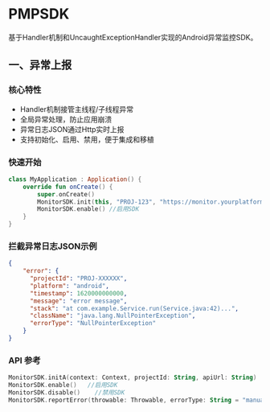 # PMPSDK

基于Handler机制和UncaughtExceptionHandler实现的Android异常监控SDK。

## 一、异常上报

### 核心特性

- Handler机制接管主线程/子线程异常
- 全局异常处理，防止应用崩溃
- 异常日志JSON通过Http实时上报
- 支持初始化、启用、禁用，便于集成和移植

### 快速开始

```kotlin
class MyApplication : Application() {
    override fun onCreate() {
        super.onCreate()
        MonitorSDK.init(this, "PROJ-123", "https://monitor.yourplatform.com/api")	//注意不要输入多的空格哦
        MonitorSDK.enable() //启用SDK
    }
}
```

### 拦截异常日志JSON示例

```json
{
    "error": {
      "projectId": "PROJ-XXXXXX",
      "platform": "android",
      "timestamp": 1620000000000,
      "message": "error message",
      "stack": "at com.example.Service.run(Service.java:42)...",
      "className": "java.lang.NullPointerException",
      "errorType": "NullPointerException"
    }
}
```

### API 参考

```kotlin
MonitorSDK.initA(context: Context, projectId: String, apiUrl: String)    //初始化SDK
MonitorSDK.enable()   //启用SDK
MonitorSDK.disable()    //禁用SDK
MonitorSDK.reportError(throwable: Throwable, errorType: String = "manual_report")   //手动上报异常
```

